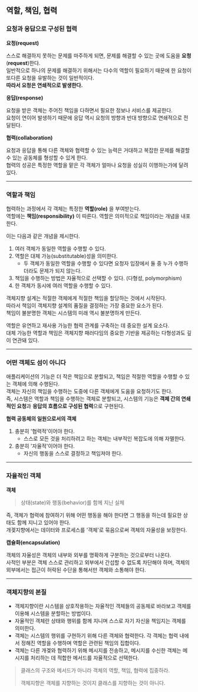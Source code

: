 
## 역할, 책임, 협력

### 요청과 응답으로 구성된 협력
**요청(request)**

스스로 해결하지 못하는 문제를 마주하게 되면, 문제를 해결할 수 있는 곳에 도움을 **요청**(**request**)한다. <br>
일반적으로 하나의 문제를 해결하기 위해서는 다수의 역할이 필요하기 때문에 한 요청이 또다른 요청을 유발하는 것이 일반적이다. <br>
**따라서 요청은 연쇄적으로 발생한다.**

**응답(response)**

요청을 받은 객체는 주어진 책임을 다하면서 필요한 정보나 서비스를 제공한다. <br>
요청이 연이어 발생하기 때문에 응답 역시 요청의 방향과 반대 방향으로 연쇄적으로 전달된다.

**협력(collaboration)**

요청과 응답을 통해 다른 객체와 협력할 수 있는 능력은 거대하고 복잡한 문제를 해결할 수 있는 공동체를 형성할 수 있게 한다. <br>
협력의 성공은 특정한 역할을 맡은 각 객체가 얼마나 요청을 성실히 이행하는가에 달려있다.

---

### 역할과 책임

협력하는 과정에서 각 객체는 특정한 **역할(role)** 을 부여받는다. <br>
역할에는 **책임(responsibility)** 이 따른다. 역할은 의미적으로 책임이라는 개념을 내포한다.

이는 다음과 같은 개념을 제시한다.

1. 여러 객체가 동일한 역할을 수행할 수 있다.
2. 역할은 대체 가능(substitutable)성을 의미한다.
   - 두 객체가 동일한 역할을 수행할 수 있다면 요청자 입장에서 둘 중 누가 수행하더라도 문제가 되지 않는다.
3. 책임을 수행하는 방법은 자율적으로 선택할 수 있다. (다형성, polymorphism)
4. 한 객체가 동시에 여러 역할을 수행할 수 있다.


객체지향 설계는 적절한 객체에게 적절한 책임을 할당하는 것에서 시작된다. <br>
따라서 책임이 객체지향 설계의 품질을 결정하는 가장 중요한 요소가 된다. <br>
책임이 불분명한 객체는 시스템의 미래 역시 불분명하게 만든다.

역할은 유연하고 재사용 가능한 협력 관계를 구축하는 데 중요한 설계 요소다. <br>
대체 가능한 역할과 책임은 객체지향 패러다임의 중요한 기반을 제공하는 다형성과도 깊이 연관돼 있다.

---

### 어떤 객체도 섬이 아니다

애플리케이션의 기능은 더 작은 책임으로 분할되고, 책임은 적절한 역할을 수행할 수 있는 객체에 의해 수행된다. <br>
객체는 자신의 책임을 수행하는 도중에 다른 객체에게 도움을 요청하기도 한다. <br>
즉, 시스템은 역할과 책임을 수행하는 객체로 분할되고, 시스템의 기능은 **객체 간의 연쇄적인 요청**과 **응답의 흐름으로 구성된 협력**으로 구현된다.

**협력 공동체의 일원으로서의 객체**
1. 충분히 '협력적'이어야 한다.
   - 스스로 모든 것을 처리하려고 하는 객체는 내부적인 복잡도에 의해 자멸한다.
2. 충분히 '자율적'이어야 한다.
    - 자신의 행동을 스스로 결정하고 책임져야 한다.

---

### 자율적인 객체

**객체**
> 상태(state)와 행동(behavior)를 함께 지닌 실체

즉, 객체가 협력에 참여하기 위해 어떤 행동을 해야 한다면 그 행동을 하는데 필요한 상태도 함께 지니고 있어야 한다. <br>
개겣지향에서는 데이터와 프로세스를 '객체'로 묶음으로써 객체의 자율성을 보장한다.

**캡슐화(encapsulation)**

객체의 자율성은 객체의 내부와 외부를 명확하게 구분하는 것으로부터 나온다. <br>
사적인 부분은 객체 스스로 관리하고 외부에서 간섭할 수 없도록 차단해야 하며, 객체의 외부에서는 접근이 허락된 수단을 통해서만 객체와 소통해야 한다.

---

### 객체지향의 본질

- 객체지향이란 시스템을 상호작용하는 자율적인 객체들의 공동체로 바라보고 객체를 이용해 시스템을 분할하는 방법이다.
- 자율적인 객체란 상태와 행위를 함께 지니며 스스로 자기 자신을 책임지는 객체를 의미한다.
- 객체는 시스템의 행위를 구현하기 위해 다른 객체와 협력한다. 각 객체는 협력 내에서 정해진 역할을 수행하며 역할은 관련된 책임의 집합이다.
- 객체는 다른 개겣와 협력하기 위해 메시지를 전송하고, 메시지를 수신한 객체는 메시지를 처리하는 데 적합한 메서드를 자율적으로 선택한다.

> 클래스의 구조와 메서드가 아니라 객체의 역할, 책임, 협력에 집중하라.
> 
> 객체지향은 객체를 지향하는 것이지 클래스를 지향하는 것이 아니다.